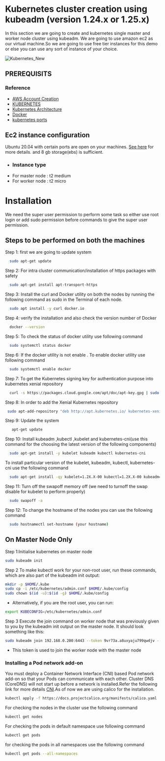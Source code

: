 
# Kubernetes cluster creation using kubeadm  (version 1.24.x or 1.25.x)

In this section we are going to create and kubernetes single master and worker node cluster using kubeadm. We are going to use amazon ec2 as our virtual machine.So we are going to use free tier instances for this demo or else you can use any sort of instance of your choice.

![Kubernetes_New](https://user-images.githubusercontent.com/120181043/212702381-29c8e6c8-2a23-4cf7-ad3f-0706be6f6a25.png)



## PREREQUISITS

### Reference
 - [AWS Account Creation](https://aws.amazon.com/free/?trk=14a4002d-4936-4343-8211-b5a150ca592b&sc_channel=ps&s_kwcid=AL!4422!3!453325184782!e!!g!!aws&ef_id=CjwKCAiAk--dBhABEiwAchIwkYoZQLRQS2ZRfnWP04hWF1VykNnEb-owxBjaV5GJ-pZM4daszc9mHRoCobIQAvD_BwE:G:s&s_kwcid=AL!4422!3!453325184782!e!!g!!aws&all-free-tier.sort-by=item.additionalFields.SortRank&all-free-tier.sort-order=asc&awsf.Free%20Tier%20Types=*all&awsf.Free%20Tier%20Categories=*all)
 - [KUBERNETES](https://kubernetes.io/)
 - [Kubernetes Architecture](https://kubernetes.io/docs/concepts/overview/)
 - [Docker](https://docs.docker.com/get-started/) 
 - [kubernetes ports](https://kubernetes.io/docs/reference/networking/ports-and-protocols/)
 
  ## Ec2 instance configuration

  Ubuntu 20.04 with certain ports are open on your machines.  [See here](https://kubernetes.io/docs/reference/networking/ports-and-protocols/) for more details.
  and 8 gb storage(ebs) is sufficient. 
  
- ### Instance type  
- For master node : t2 medium
- For worker node : t2 micro 

# Installation

We need the super user permission to perform some task so either use root login or add sudo permission before commands to give the super user permission.

## Steps to be performed on both the machines 

Step 1: first we are going to update system 
                   
```bash
  sudo apt-get update                                  
```

Step 2: For intra cluster communication/installation of https packages with safety 
                   
```bash
  sudo apt-get install apt-transport-https                                  
```

Step 3: Install the curl and Docker utility on both the nodes by running the following command as sudo in the Terminal of each node.
                   
```bash
  sudo apt install -y curl docker.io                                 
```

Step 4: verify the installation and also check the version number of Docker 
                   
```bash
  docker --version                                  
```   

Step 5: To check the status of docker utility use following command 
                   
```bash
  sudo systemctl status docker                              
```  

Step 6: If the docker utility is not enable . To enable docker utility use following command 
                   
```bash
  sudo systemctl enable docker                              
```  

Step 7: To get the Kubernetes signing key for authentication purpose into kubernetes xenial repository
                   
```bash
  curl -s https://packages.cloud.google.com/apt/doc/apt-key.gpg | sudo apt-key add                              
```  


Step 8: In order to add the Xenial Kubernetes repository
                   
```bash
 sudo apt-add-repository "deb http://apt.kubernetes.io/ kubernetes-xenial main"                              
``` 

Step 9: Update the system 
                   
```bash
   apt-get update		                             
``` 
Step 10: Install kubeadm ,kubectl ,kubelet and kubernetes-cni(use this command for the choosing the latest version of the following components) 
                   
```bash
  sudo apt-get install -y kubelet kubeadm kubectl kubernetes-cni                              
``` 

To install particular version of the kubelet, kubeadm, kubectl, kubernetes-cni use the following command 
```bash
  sudo apt-get install -qy kubelet=1.2X.X-00 kubectl=1.2X.X-00 kubeadm=1.2X.X-00                               
``` 

Step 11: Turn off the swapoff memory off (we need to turnoff the swap disable for kubelet to perform properly)
                   
```bash
  sudo swapoff -a                              
``` 
Step 12: To change the hostname of the nodes you can use the following command 
                   
```bash
  sudo hostnamectl set-hostname (your hostname)                             
``` 

## On Master Node Only	
Step 1:Initialise kubernetes on master node 
                   
```bash
sudo kubeadm init                                
```
Step 2 To make kubectl work for your non-root user, run these commands, which are also part of the kubeadm init output:
                   
```bash
mkdir -p $HOME/.kube
sudo cp -i /etc/kubernetes/admin.conf $HOME/.kube/config
sudo chown $(id -u):$(id -g) $HOME/.kube/config                                
```
 - Alternatively, if you are the root user, you can run:
```bash
export KUBECONFIG=/etc/kubernetes/admin.conf
``` 
Step 3 Execute the join command on worker node that was previously given to you by the kubeadm init output on the master node. It should look something like this:
                   
```bash
sudo kubeadm join 192.168.0.200:6443 --token 9vr73a.a8uxyaju799qwdjv --discovery-token-ca-cert-hash sha256:7c2e69131a36ae2a042a339b33381c6d0d43887e2de83720eff5359e26aec866
```
- This token is used to join the worker node with the master node 

 ### Installing a Pod network add-on

 You must deploy a Container Network Interface (CNI) based Pod network add-on so that your Pods can communicate with each other. Cluster DNS (CoreDNS) will not start up before a network is installed.Refer the following link for more details [CNI](https://github.com/containernetworking/cni).As of now we are using calico for the installation. 


```bash
kubectl apply -f https://docs.projectcalico.org/manifests/calico.yaml
```
For checking the nodes in the cluster use the following command  
```bash
kubectl get nodes
```
For checking the pods in default namespace use following command 

```bash
kubectl get pods 
```
for checking the pods in all namespaces use the following command

```bash
kubectl get pods --all-namespaces
```
